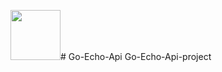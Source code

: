 <a href="https://echo.labstack.com"><img height="80" src="https://cdn.labstack.com/images/echo-logo.svg"></a># Go-Echo-Api
Go-Echo-Api-project
